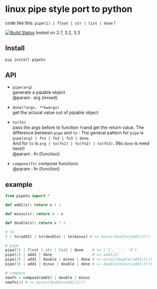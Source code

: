 # linux pipe style port to python

code like this: `pipe(1) | float | str | list | done` !

[![Build Status](https://travis-ci.org/v2e4lisp/pipeto.png)](https://travis-ci.org/v2e4lisp/pipeto)
tested on 2.7, 3.2, 3.3

## Install
```bash
pip install pipeto
```

## API
* `pipe(arg)`   
generate a pipable object   
@param : arg {mixed}

* `done(*args, **kwargs)`  
get the actural value out of pipable object

* `to(fn)`  
pass the args before to function `fn`and get the return value. The difference between `pipe` and `to` : 
The general pattern for `pipe` is `pipe(arg) | fn1 | fn2 | fn3 | done`.  
And for `to` is `arg | to(fn1) | to(fn2) | to(fn3)`. (No `done` is need here!)  
@param : fn {function}

* `compose(fn)`
compose functions.  
@param : fn {function}

## example
```python
from pipeto import *

def add1(x): return x + 1

def minus(x): return 0 - x

def double(x): return x * 2

# to
2 | to(add1) | to(double) | to(minus) # == minus(double(add1(2)))

# pipe
pipe(1) | float | str | list | done    # == ['1', '.', '0']
pipe(2) | add1 | done                  # == add1(2)
pipe(2) | add1 | double | minus | done # == minus(double(add1(2)))
pipe(3) | add1 | minus | double | done # == double(minus(add1(3)))

# compose
newfn = compose(add1) | double | minus
newfn(2) # == minus(double(add1(2)))
```
